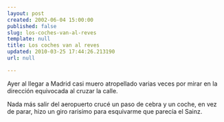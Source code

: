 ```yaml
---
layout: post
created: 2002-06-04 15:00:00
published: false
slug: los-coches-van-al-reves
template: null
title: Los coches van al reves
updated: 2010-03-25 17:44:26.213190
url: null

---
```


Ayer al llegar a Madrid casi muero atropellado varias veces por mirar en la direcci&oacute;n equivocada al cruzar la calle.

Nada m&aacute;s salir del aeropuerto cruc&eacute; un paso de cebra y un coche, en vez de parar, hizo un giro rarisimo para esquivarme que parec&iacute;a el Sainz.



